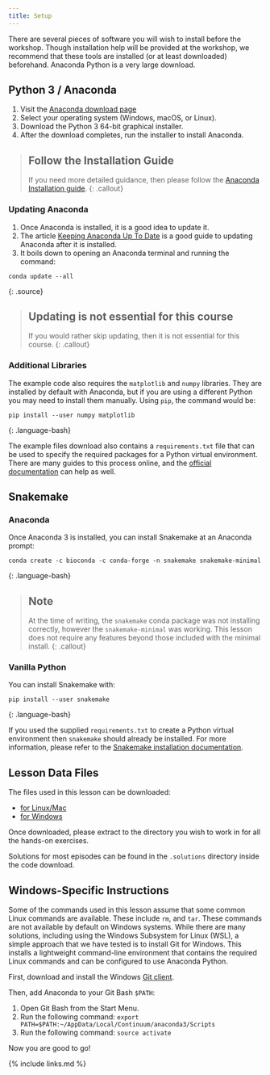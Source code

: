 ```yaml
---
title: Setup
---
```


There are several pieces of software you will wish to install before the
workshop. Though installation help will be provided at the workshop, we
recommend that these tools are installed (or at least downloaded) beforehand.
Anaconda Python is a very large download.

## Python 3 / Anaconda

1. Visit the [Anaconda download page][anaconda]
2. Select your operating system (Windows, macOS, or Linux).
3. Download the Python 3 64-bit graphical installer.
4. After the download completes, run the installer to install Anaconda.

> ## Follow the Installation Guide
>
> If you need more detailed guidance, then please follow the [Anaconda
> Installation guide][anaconda-installation].
{: .callout}

### Updating Anaconda

1. Once Anaconda is installed, it is a good idea to update it.
2. The article [Keeping Anaconda Up To Date][anaconda-update] is a good guide to
   updating Anaconda after it is installed.
3. It boils down to opening an Anaconda terminal and running the command:

~~~
conda update --all
~~~
{: .source}

> ## Updating is not essential for this course
>
> If you would rather skip updating, then it is not essential for this course.
{: .callout}

### Additional Libraries

The example code also requires the `matplotlib` and `numpy` libraries. They
are installed by default with Anaconda, but if you are using a different
Python you may need to install them manually. Using `pip`, the command would
be:

~~~
pip install --user numpy matplotlib
~~~
{: .language-bash}

The example files download also contains a `requirements.txt` file that can
be used to specify the required packages for a Python virtual environment.
There are many guides to this process online, and the [official
documentation](https://docs.python.org/3/tutorial/venv.html) can help as
well.

## Snakemake

### Anaconda

Once Anaconda 3 is installed, you can install Snakemake at an Anaconda prompt:

~~~
conda create -c bioconda -c conda-forge -n snakemake snakemake-minimal
~~~
{: .language-bash}

> ## Note
> At the time of writing, the `snakemake` conda package was not installing correctly,
> however the `snakemake-minimal` was working. This lesson does not require any
> features beyond those included with the minimal install.
{: .callout}

### Vanilla Python

You can install Snakemake with:

~~~
pip install --user snakemake
~~~
{: .language-bash}

If you used the supplied `requirements.txt` to create a Python virtual
environment then `snakemake` should already be installed. For more
information, please refer to the [Snakemake installation
documentation](https://snakemake.readthedocs.io/en/stable/getting_started/installation.html).

## Lesson Data Files

The files used in this lesson can be downloaded:

* [for Linux/Mac](files/workflow-engines-lesson.tar.gz)
* [for Windows](files/workflow-engines-lesson.zip)

Once downloaded, please extract to the directory you wish to work in for all
the hands-on exercises.

Solutions for most episodes can be found in the `.solutions` directory inside
the code download.

## Windows-Specific Instructions

Some of the commands used in this lesson assume that some common Linux
commands are available. These include `rm`, and `tar`. These commands are not
available by default on Windows systems. While there are many solutions,
including using the Windows Subsystem for Linux (WSL), a simple approach that
we have tested is to install Git for Windows. This installs a lightweight
command-line environment that contains the required Linux commands and can be
configured to use Anaconda Python.

First, download and install the Windows [Git client][git-win].

Then, add Anaconda to your Git Bash `$PATH`:

1. Open Git Bash from the Start Menu.
2. Run the following command: `export
PATH=$PATH:~/AppData/Local/Continuum/anaconda3/Scripts`
3. Run the following
command: `source activate`

Now you are good to go!

{% include links.md %}

[anaconda]: https://www.anaconda.com/distribution/
[anaconda-installation]: https://docs.anaconda.com/anaconda/install/
[anaconda-update]: https://www.anaconda.com/keeping-anaconda-date/
[git-win]: https://git-scm.com/download/win

